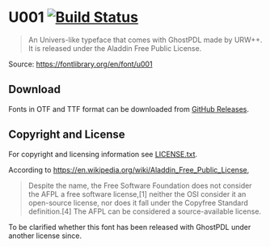 # U001 [![Build Status](https://travis-ci.com/probonopd/font-u001.svg?branch=master)](https://travis-ci.com/probonopd/font-u001)

> An Univers-like typeface that comes with GhostPDL made by URW++. It is released under the Aladdin Free Public License.

Source: https://fontlibrary.org/en/font/u001

## Download

Fonts in OTF and TTF format can be downloaded from [GitHub Releases](../../releases/tag/continuous).

## Copyright and License

For copyright and licensing information see [LICENSE.txt](LICENSE.txt).

According to https://en.wikipedia.org/wiki/Aladdin_Free_Public_License,

> Despite the name, the Free Software Foundation does not consider the AFPL a free software license,[1] neither the OSI consider it an open-source license, nor does it fall under the Copyfree Standard definition.[4] The AFPL can be considered a source-available license. 

To be clarified whether this font has been released with GhostPDL under another license since.
